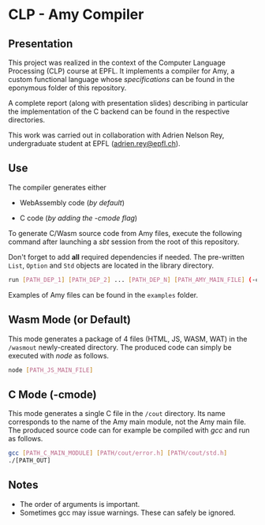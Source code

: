 # CLP - Amy Compiler

## Presentation

This project was realized in the context of the Computer Language Processing (CLP) course at EPFL. It implements a compiler for Amy, a custom functional language whose *specifications* can be found in the eponymous folder of this repository. 

A complete report (along with presentation slides) describing in particular the implementation of the C backend can be found in the respective directories.

This work was carried out in collaboration with Adrien Nelson Rey, undergraduate student at EPFL (adrien.rey@epfl.ch).

## Use

The compiler generates either

- WebAssembly code (*by default*)

- C code (*by adding the -cmode flag*)

To generate C/Wasm source code from Amy files, execute the following command after launching a *sbt* session from the root of this repository.

Don't forget to add **all** required dependencies if needed. The pre-written `List`, `Option` and `Std` objects are located in the library directory. 

```sh
run [PATH_DEP_1] [PATH_DEP_2] ... [PATH_DEP_N] [PATH_AMY_MAIN_FILE] (-cmode)
```

Examples of Amy files can be found in the `examples` folder.

## Wasm Mode (or Default)

This mode generates a package of 4 files (HTML, JS, WASM, WAT) in the `/wasmout` newly-created directory. The produced code can simply be executed with *node* as follows.

```sh
node [PATH_JS_MAIN_FILE]
```

## C Mode (-cmode)

This mode generates a single C file in the `/cout` directory. Its name corresponds to the name of the Amy main module, not the Amy main file. The produced source code can for example be compiled with *gcc* and run as follows.
```sh
gcc [PATH_C_MAIN_MODULE] [PATH/cout/error.h] [PATH/cout/std.h]
./[PATH_OUT]
```

## Notes

-  The order of arguments is important.
- Sometimes gcc may issue warnings. These can safely be ignored.
